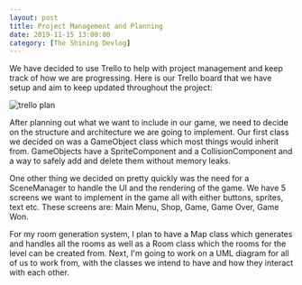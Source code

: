 ```yaml
---
layout: post
title: Project Management and Planning
date: 2019-11-15 13:00:00
category: [The Shining Devlog]
---
```


We have decided to use Trello to help with project management and keep track of how we are progressing. 
Here is our Trello board that we have setup and aim to keep updated throughout the project:

<img src="{{ site.baseurl }}/assets/Blog/ShiningDevlog/trello_board.png" alt="trello plan"/>

After planning out what we want to include in our game, we need to decide on the structure and architecture we are going to implement. 
Our first class we decided on was a GameObject class which most things would inherit from. GameObjects have a SpriteComponent and a CollisionComponent and a way to safely add and delete them without memory leaks.

One other thing we decided on pretty quickly was the need for a SceneManager to handle the UI and the rendering of the game. We have 5 screens we want to implement in the game all with either buttons, sprites, text etc. These screens are: Main Menu, Shop, Game, Game Over, Game Won.

For my room generation system, I plan to have a Map class which generates and handles all the rooms as well as a Room class which the rooms for the level can be created from. 
Next, I'm going to work on a UML diagram for all of us to work from, with the classes we intend to have and how they interact with each other.